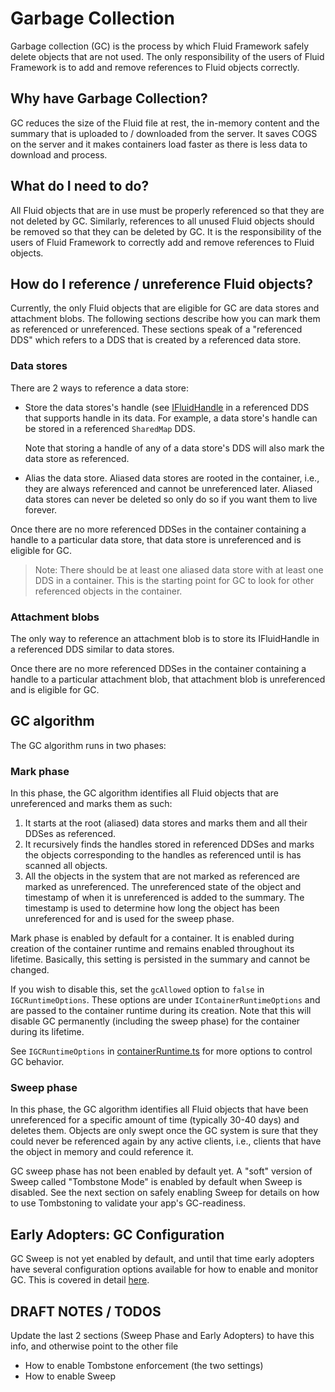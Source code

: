 # Garbage Collection

Garbage collection (GC) is the process by which Fluid Framework safely delete objects that are not used. The only responsibility of the users of Fluid Framework is to add and remove references to Fluid objects correctly.

## Why have Garbage Collection?

GC reduces the size of the Fluid file at rest, the in-memory content and the summary that is uploaded to / downloaded from the server. It saves COGS on the server and it makes containers load faster as there is less data to download and process.

## What do I need to do?

All Fluid objects that are in use must be properly referenced so that they are not deleted by GC. Similarly, references to all unused Fluid objects should be removed so that they can be deleted by GC. It is the responsibility of the users of Fluid Framework to correctly add and remove references to Fluid objects.

## How do I reference / unreference Fluid objects?

Currently, the only Fluid objects that are eligible for GC are data stores and attachment blobs. The following sections describe how you can mark them as referenced or unreferenced. These sections speak of a "referenced DDS" which refers to a DDS that is created by a referenced data store.

### Data stores

There are 2 ways to reference a data store:

-   Store the data stores's handle (see [IFluidHandle](../../../../../packages/common/core-interfaces/src/handles.ts) in a referenced DDS that supports handle in its data. For example, a data store's handle can be stored in a referenced `SharedMap` DDS.

    Note that storing a handle of any of a data store's DDS will also mark the data store as referenced.

-   Alias the data store. Aliased data stores are rooted in the container, i.e., they are always referenced and cannot be unreferenced later. Aliased data stores can never be deleted so only do so if you want them to live forever.

Once there are no more referenced DDSes in the container containing a handle to a particular data store, that data store is unreferenced and is eligible for GC.

> Note: There should be at least one aliased data store with at least one DDS in a container. This is the starting point for GC to look for other referenced objects in the container.

### Attachment blobs

The only way to reference an attachment blob is to store its IFluidHandle in a referenced DDS similar to data stores.

Once there are no more referenced DDSes in the container containing a handle to a particular attachment blob, that attachment blob is unreferenced and is eligible for GC.

## GC algorithm

The GC algorithm runs in two phases:

### Mark phase

In this phase, the GC algorithm identifies all Fluid objects that are unreferenced and marks them as such:

1. It starts at the root (aliased) data stores and marks them and all their DDSes as referenced.
2. It recursively finds the handles stored in referenced DDSes and marks the objects corresponding to the handles as referenced until is has scanned all objects.
3. All the objects in the system that are not marked as referenced are marked as unreferenced. The unreferenced state of the object and timestamp of when it is unreferenced is added to the summary. The timestamp is used to determine how long the object has been unreferenced for and is used for the sweep phase.

Mark phase is enabled by default for a container. It is enabled during creation of the container runtime and remains enabled throughout its lifetime. Basically, this setting is persisted in the summary and cannot be changed.

If you wish to disable this, set the `gcAllowed` option to `false` in `IGCRuntimeOptions`. These options are under `IContainerRuntimeOptions` and are passed to the container runtime during its creation. Note that this will disable GC permanently (including the sweep phase) for the container during its lifetime.

See `IGCRuntimeOptions` in [containerRuntime.ts](../containerRuntime.ts) for more options to control GC behavior.

### Sweep phase

In this phase, the GC algorithm identifies all Fluid objects that have been unreferenced for a specific amount of time (typically 30-40 days) and deletes them. Objects are only swept once the GC system is sure that they could never be referenced again by any active clients, i.e., clients that have the object in memory and could reference it.

GC sweep phase has not been enabled by default yet. A "soft" version of Sweep called "Tombstone Mode" is enabled by default when Sweep is disabled.
See the next section on safely enabling Sweep for details on how to use Tombstoning to validate your app's GC-readiness.

## Early Adopters: GC Configuration

GC Sweep is not yet enabled by default, and until that time early adopters have several configuration options available
for how to enable and monitor GC. This is covered in detail [here](./gcEarlyAdoption.md).

## DRAFT NOTES / TODOS

Update the last 2 sections (Sweep Phase and Early Adopters) to have this info, and otherwise point to the other file

-   How to enable Tombstone enforcement (the two settings)
-   How to enable Sweep
